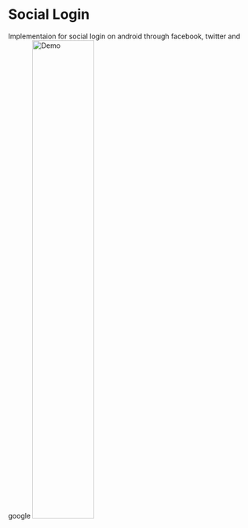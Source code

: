 # Social Login
Implementaion for social login on android through facebook, twitter and google
<img src="https://i.imgsafe.org/bf/bf9615e61e.png" alt="Demo" style="width:50%;height:50%">

